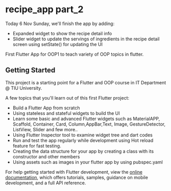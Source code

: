 # recipe_app part_2
Today 6 Nov Sunday,  we'll finish the app by adding:
- Expanded widget to show the recipe detail info
- Slider widget to update the servings of ingredients in the recipe detail screen using setState() for updating the UI

First Flutter App for OOP1 to teach variety of OOP topics in flutter.

## Getting Started

This project is a starting point for a Flutter and OOP course in IT Department @ TIU University.

A few topics that you'll learn out of this first Flutter project:

- Build a Flutter App from scratch 
- Using stateless and stateful widgets to build the UI
- Learn some basic and advanced Flutter widgets such as MaterialAPP, Scaffold, Container, Card, Column,AppBar,Text, Image, GestureDetector, ListView, Slider and few more..
- Using Flutter Inspector tool to examine widget tree and dart codes
- Run and test the app regularly while development using Hot reload feature for fast testing.
- Creating the data structure for your app by creating a class with its constructor and other members
- Using assets such as images in your flutter app by using pubspec.yaml

For help getting started with Flutter development, view the
[online documentation](https://docs.flutter.dev/), which offers tutorials,
samples, guidance on mobile development, and a full API reference.
